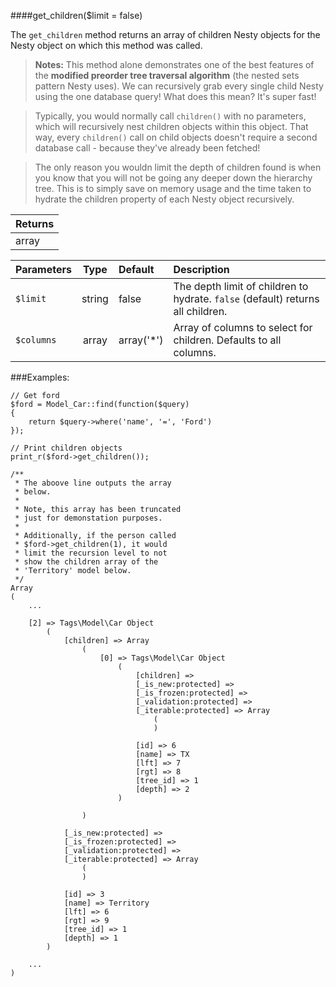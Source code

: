 ####get_children($limit = false)

The `get_children` method returns an array of children Nesty objects for the Nesty object on which this method was called.


> <strong>Notes:</strong>	This method alone demonstrates one of the best features of the <strong>modified preorder tree traversal algorithm</strong> (the nested sets pattern Nesty uses). We can recursively grab every single child Nesty using the one database query! What does this mean? It's super fast!

> Typically, you would normally call `children()` with no parameters, which will recursively nest children objects within this object. That way, every `children()` call on child objects doesn't require a second database call - because they've already been fetched!

> The only reason you wouldn limit the depth of children found is when you know that you will not be going any deeper down the hierarchy tree. This is to simply save on memory usage and the time taken to hydrate the children property of each Nesty object recursively.

Returns                          |
:------------------------------- |
array                            |


Parameters                   | Type            | Default       | Description      
:--------------------------- | :-------------: | :------------ | :---------------  
`$limit`                     | string          | false         | The depth limit of children to hydrate. `false` (default) returns all children.
`$columns`                   | array           | array('*')    | Array of columns to select for children. Defaults to all columns.


###Examples:

	// Get ford
	$ford = Model_Car::find(function($query)
	{
		return $query->where('name', '=', 'Ford')
	});

	// Print children objects
	print_r($ford->get_children());

	/**
	 * The aboove line outputs the array
	 * below.
	 *
	 * Note, this array has been truncated
	 * just for demonstation purposes.
	 *
	 * Additionally, if the person called
	 * $ford->get_children(1), it would
	 * limit the recursion level to not
	 * show the children array of the
	 * 'Territory' model below.
	 */
	Array
	(
		...

	    [2] => Tags\Model\Car Object
	        (
	            [children] => Array
	                (
	                    [0] => Tags\Model\Car Object
	                        (
	                            [children] =>
	                            [_is_new:protected] =>
	                            [_is_frozen:protected] =>
	                            [_validation:protected] =>
	                            [_iterable:protected] => Array
	                                (
	                                )

	                            [id] => 6
	                            [name] => TX
	                            [lft] => 7
	                            [rgt] => 8
	                            [tree_id] => 1
	                            [depth] => 2
	                        )

	                )

	            [_is_new:protected] =>
	            [_is_frozen:protected] =>
	            [_validation:protected] =>
	            [_iterable:protected] => Array
	                (
	                )

	            [id] => 3
	            [name] => Territory
	            [lft] => 6
	            [rgt] => 9
	            [tree_id] => 1
	            [depth] => 1
	        )

	    ...
	)

